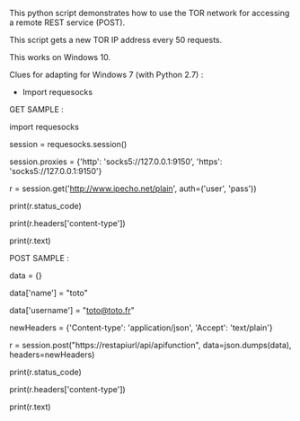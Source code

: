 This python script demonstrates how to use the TOR network for accessing a remote REST service (POST).

This script gets a new TOR IP address every 50 requests.

This works on Windows 10.

Clues for adapting for Windows 7 (with Python 2.7) :

- Import requesocks

GET SAMPLE :

import requesocks

session = requesocks.session()

session.proxies = {'http': 'socks5://127.0.0.1:9150', 'https': 'socks5://127.0.0.1:9150'}

r = session.get('http://www.ipecho.net/plain', auth=('user', 'pass'))

print(r.status_code)

print(r.headers['content-type'])

print(r.text)

POST SAMPLE :

data = {}

data['name'] = "toto"

data['username'] = "toto@toto.fr"

newHeaders = {'Content-type': 'application/json', 'Accept': 'text/plain'}

r = session.post("https://restapiurl/api/apifunction", data=json.dumps(data), headers=newHeaders)

print(r.status_code)

print(r.headers['content-type'])

print(r.text)
